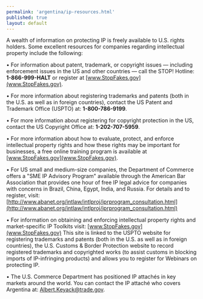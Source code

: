 ```yaml
--- 
permalink: 'argentina/ip-resources.html' 
published: true 
layout: default
---
```

A wealth of information on protecting IP is freely available to U.S. rights holders. Some excellent resources for companies regarding intellectual property include the following:

•	For information about patent, trademark, or copyright issues ― including enforcement issues in the US and other countries ― call the STOP! Hotline: **1-866-999-HALT** or register at [www.StopFakes.gov](www.StopFakes.gov).

•	For more information about registering trademarks and patents (both in the U.S. as well as in foreign countries), contact the US Patent and Trademark Office (USPTO) at: **1-800-786-9199**.

•	For more information about registering for copyright protection in the US, contact the US Copyright Office at: **1-202-707-5959**.
 
•	For more information about how to evaluate, protect, and enforce intellectual property rights and how these rights may be important for businesses, a free online training program is available at [www.StopFakes.gov](www.StopFakes.gov).

•	For US small and medium-size companies, the Department of Commerce offers a "SME IP Advisory Program" available through the American Bar Association that provides one hour of free IP legal advice for companies with concerns in Brazil, China, Egypt, India, and Russia. For details and to register, visit: [http://www.abanet.org/intlaw/intlproj/iprprogram_consultation.html](http://www.abanet.org/intlaw/intlproj/iprprogram_consultation.html)

•	For information on obtaining and enforcing intellectual property rights and market-specific IP Toolkits visit: [www.StopFakes.gov](www.StopFakes.gov) This site is linked to the USPTO website for registering trademarks and patents (both in the U.S. as well as in foreign countries), the U.S. Customs & Border Protection website to record registered trademarks and copyrighted works (to assist customs in blocking imports of IP-infringing products) and allows you to register for Webinars on protecting IP.

•	The U.S. Commerce Department has positioned IP attachés in key markets around the world. You can contact the IP attaché who covers Argentina at: [Albert.Keyack@trade.gov](Albert.Keyack@trade.gov).
